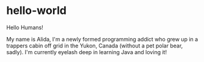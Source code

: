 # hello-world

Hello Humans!

My name is Alida, I'm a newly formed programming addict who grew up in a 
trappers cabin off grid in the Yukon, Canada (without a pet polar bear, sadly).
I'm currently eyelash deep in learning Java and loving it!
